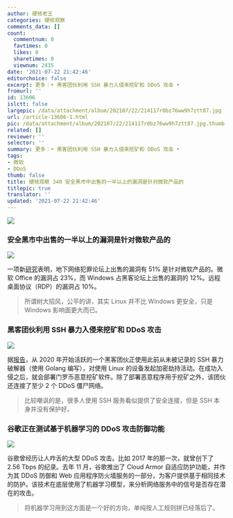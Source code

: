 ```yaml
---
author: 硬核老王
categories: 硬核观察
comments_data: []
count:
  commentnum: 0
  favtimes: 0
  likes: 0
  sharetimes: 0
  viewnum: 2435
date: '2021-07-22 21:42:46'
editorchoice: false
excerpt: 更多：• 黑客团伙利用 SSH 暴力入侵来挖矿和 DDoS 攻击 •
fromurl: ''
id: 13606
islctt: false
largepic: /data/attachment/album/202107/22/214117r0bz76ww9h7ztt87.jpg
url: /article-13606-1.html
pic: /data/attachment/album/202107/22/214117r0bz76ww9h7ztt87.jpg.thumb.jpg
related: []
reviewer: ''
selector: ''
summary: 更多：• 黑客团伙利用 SSH 暴力入侵来挖矿和 DDoS 攻击 •
tags:
- 微软
- DDoS
thumb: false
title: 硬核观察 340 安全黑市中出售的一半以上的漏洞是针对微软产品的
titlepic: true
translator: ''
updated: '2021-07-22 21:42:46'
---
```


![](/data/attachment/album/202107/22/214117r0bz76ww9h7ztt87.jpg)


### 安全黑市中出售的一半以上的漏洞是针对微软产品的


![](/data/attachment/album/202107/22/214133cssszojhs1szevew.jpg)


一项新[研究](https://atlasvpn.com/blog/51-of-exploits-sold-on-underground-forums-are-for-microsoft-products)表明，地下网络犯罪论坛上出售的漏洞有 51% 是针对微软产品的。微软 Office 的漏洞占 23%，而 Windows 占黑客论坛上出售的漏洞的 12%。远程桌面协议（RDP）的漏洞占 10%。



> 
> 所谓树大招风，公平的讲，其实 Linux 并不比 Windows 更安全，只是 Windows 影响面更大而已。
> 
> 
> 


### 黑客团伙利用 SSH 暴力入侵来挖矿和 DDoS 攻击


![](/data/attachment/album/202107/22/214218f4p0q0cjd4fwkfdq.jpg)


据[报告](https://www.bitdefender.com/blog/labs/how-we-tracked-a-threat-group-running-an-active-cryptojacking-campaign)，从 2020 年开始活跃的一个黑客团伙正使用此前从未被记录的 SSH 暴力破解器（使用 Golang 编写），对使用 Linux 的设备发起加密劫持活动。在成功入侵之后，就会部署门罗币恶意挖矿软件。除了部署恶意程序用于挖矿之外，该团伙还连接了至少 2 个 DDoS 僵尸网络。



> 
> 比较嘲讽的是，很多人使用 SSH 服务看似提供了安全连接，但是 SSH 本身并没有保护好。
> 
> 
> 


### 谷歌正在测试基于机器学习的 DDoS 攻击防御功能


![](/data/attachment/album/202107/22/214155xjeq7jmm8e1jqjje.jpg)


谷歌曾经历让人咋舌的大型 DDoS 攻击。比如 2017 年的那一次，就曾创下了 2.56 Tbps 的纪录。去年 11 月，谷歌推出了 Cloud Armor 自适应防护功能，并作为其 DDoS 防御和 Web 应用程序防火墙服务的一部分，为客户提供基于相同技术的防护。该技术在底层使用了机器学习模型，来分析网络服务中的信号是否存在潜在的攻击。



> 
> 将机器学习用到这方面是一个好的方向，单纯按人工规则拼已经落后了。
> 
> 
>